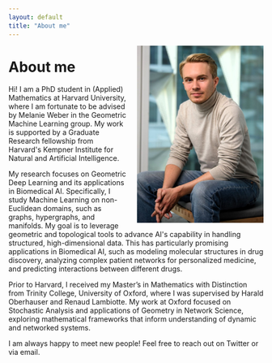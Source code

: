 ```yaml
---
layout: default
title: "About me"
---
```


<img src="/assets/images/fesser_kempner_2024.jpg" alt="Lukas D. Fesser" style="float: right; margin-left: 20px; width: 250px; vertical-align: top;">

# About me

Hi! I am a PhD student in (Applied) Mathematics at Harvard University, where I am fortunate to be advised by Melanie Weber in the Geometric Machine Learning group. My work is supported by a Graduate Research fellowship from Harvard's Kempner Institute for Natural and Artificial Intelligence.

My research focuses on Geometric Deep Learning and its applications in Biomedical AI. Specifically, I study Machine Learning on non-Euclidean domains, such as graphs, hypergraphs, and manifolds. My goal is to leverage geometric and topological tools to advance AI's capability in handling structured, high-dimensional data. This has particularly promising applications in Biomedical AI, such as modeling molecular structures in drug discovery, analyzing complex patient networks for personalized medicine, and predicting interactions between different drugs.

Prior to Harvard, I received my Master’s in Mathematics with Distinction from Trinity College, University of Oxford, where I was supervised by Harald Oberhauser and Renaud Lambiotte. My work at Oxford focused on Stochastic Analysis and applications of Geometry in Network Science, exploring mathematical frameworks that inform understanding of dynamic and networked systems.

I am always happy to meet new people! Feel free to reach out on Twitter or via email.
